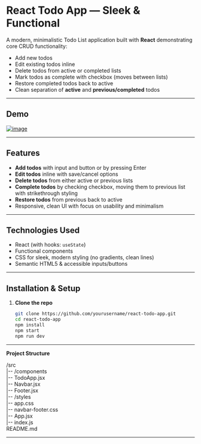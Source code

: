 # React Todo App — Sleek & Functional

A modern, minimalistic Todo List application built with **React** demonstrating core CRUD functionality:

- Add new todos
- Edit existing todos inline
- Delete todos from active or completed lists
- Mark todos as complete with checkbox (moves between lists)
- Restore completed todos back to active
- Clean separation of **active** and **previous/completed** todos

---

## Demo

<a href="https://ibb.co/hJkybBpN"><img src="https://i.ibb.co/C3qzgbxy/image.png" alt="image" border="0"></a>  

---

## Features

- **Add todos** with input and button or by pressing Enter
- **Edit todos** inline with save/cancel options
- **Delete todos** from either active or previous lists
- **Complete todos** by checking checkbox, moving them to previous list with strikethrough styling
- **Restore todos** from previous back to active
- Responsive, clean UI with focus on usability and minimalism

---

## Technologies Used

- React (with hooks: `useState`)
- Functional components
- CSS for sleek, modern styling (no gradients, clean lines)
- Semantic HTML5 & accessible inputs/buttons

---

## Installation & Setup

1. **Clone the repo**

   ```bash
   git clone https://github.com/yourusername/react-todo-app.git
   cd react-todo-app
   npm install
   npm start
   npm run dev
 --- 

**Project Structure**

/src <br>
  |-- /components <br>
       |-- TodoApp.jsx <br>
       |-- Navbar.jsx <br>
       |-- Footer.jsx <br>
  |-- /styles <br>
       |-- app.css <br>
       |-- navbar-footer.css <br>
  |-- App.jsx <br>
  |-- index.js <br>
README.md <br>

 ---

   

